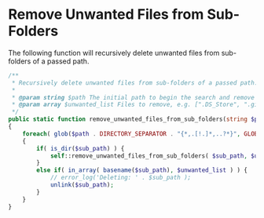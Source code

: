 # Remove Unwanted Files from Sub-Folders

The following function will recursively delete unwanted files from sub-folders of a passed path.

```php
/**
 * Recursively delete unwanted files from sub-folders of a passed path.
 *
 * @param string $path The initial path to begin the search and remove from.
 * @param array $unwanted_list Files to remove, e.g. [".DS_Store", ".gitignore"]
 */
public static function remove_unwanted_files_from_sub_folders(string $path, array $unwanted_list): void
{
    foreach( glob($path . DIRECTORY_SEPARATOR . "{*,.[!.]*,..?*}", GLOB_BRACE) as $sub_path )
    {
        if( is_dir($sub_path) ) {
            self::remove_unwanted_files_from_sub_folders( $sub_path, $unwanted_list );
		}
        else if( in_array( basename($sub_path), $unwanted_list ) ) {
            // error_log('Deleting: ' . $sub_path );
            unlink($sub_path);
        }
    }
}
```